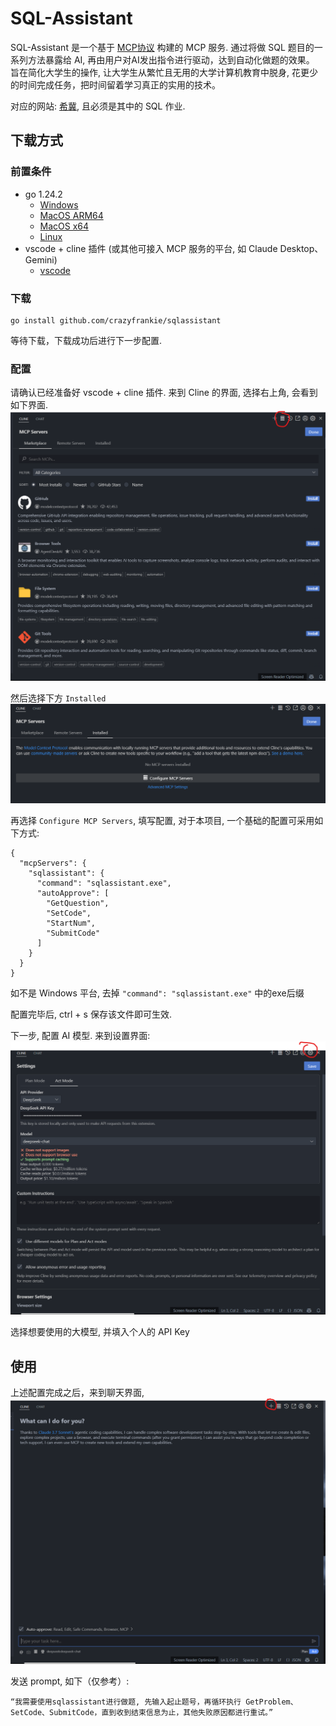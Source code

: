 # SQL-Assistant

SQL-Assistant 是一个基于 [MCP协议](https://modelcontextprotocol.io/introduction) 构建的 MCP 服务.
通过将做 SQL 题目的一系列方法暴露给 AI, 再由用户对AI发出指令进行驱动，达到自动化做题的效果。
旨在简化大学生的操作, 让大学生从繁忙且无用的大学计算机教育中脱身, 花更少的时间完成任务，把时间留着学习真正的实用的技术。

对应的网站: [希冀](https://course.educg.net/), 且必须是其中的 SQL 作业.

## 下载方式
### 前置条件
- go 1.24.2 
  - [Windows](https://go.dev/dl/go1.24.2.windows-amd64.msi)
  - [MacOS ARM64](https://go.dev/dl/go1.24.2.darwin-arm64.pkg)
  - [MacOS x64](https://go.dev/dl/go1.24.2.darwin-amd64.pkg)
  - [Linux](https://go.dev/dl/go1.24.2.linux-amd64.tar.gz)
- vscode + cline 插件 (或其他可接入 MCP 服务的平台, 如 Claude Desktop、Gemini)
  - [vscode](https://code.visualstudio.com/)

### 下载
```
go install github.com/crazyfrankie/sqlassistant
```
等待下载，下载成功后进行下一步配置.

### 配置
请确认已经准备好 vscode + cline 插件.
来到 Cline 的界面, 选择右上角, 会看到如下界面.
![img.png](image/img1.png)

然后选择下方 `Installed`
![img.png](image/img2.png)

再选择 `Configure MCP Servers`, 填写配置, 对于本项目, 一个基础的配置可采用如下方式:
```
{
  "mcpServers": {
    "sqlassistant": {
      "command": "sqlassistant.exe",
      "autoApprove": [
        "GetQuestion",
        "SetCode",
        "StartNum",
        "SubmitCode"
      ]
    }
  }
}
```
如不是 Windows 平台, 去掉 `"command": "sqlassistant.exe"` 中的exe后缀

配置完毕后, ctrl + s 保存该文件即可生效.

下一步, 配置 AI 模型. 来到设置界面:
![img.png](image/img3.png)

选择想要使用的大模型, 并填入个人的 API Key
## 使用
上述配置完成之后，来到聊天界面,
![img.png](image/img4.png)

发送 prompt, 如下（仅参考）:
```
“我需要使用sqlassistant进行做题, 先输入起止题号，再循环执行 GetProblem、SetCode、SubmitCode，直到收到结束信息为止，其他失败原因都进行重试。”
```